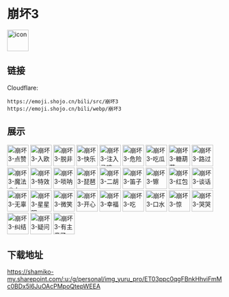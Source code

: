 # 崩坏3
<img src="https://emoji.shojo.cn/bili/src/崩坏3/icon.png" width="50" height="50" alt="icon">

## 链接
Cloudflare:
```
https://emoji.shojo.cn/bili/src/崩坏3
https://emoji.shojo.cn/bili/webp/崩坏3
```
## 展示
<img src="https://emoji.shojo.cn/bili/src/崩坏3/崩坏3-点赞.png" width="50" height="50" alt="崩坏3-点赞">
<img src="https://emoji.shojo.cn/bili/src/崩坏3/崩坏3-入欧.png" width="50" height="50" alt="崩坏3-入欧">
<img src="https://emoji.shojo.cn/bili/src/崩坏3/崩坏3-脱非.png" width="50" height="50" alt="崩坏3-脱非">
<img src="https://emoji.shojo.cn/bili/src/崩坏3/崩坏3-快乐.png" width="50" height="50" alt="崩坏3-快乐">
<img src="https://emoji.shojo.cn/bili/src/崩坏3/崩坏3-注入灵魂.png" width="50" height="50" alt="崩坏3-注入灵魂">
<img src="https://emoji.shojo.cn/bili/src/崩坏3/崩坏3-危险.png" width="50" height="50" alt="崩坏3-危险">
<img src="https://emoji.shojo.cn/bili/src/崩坏3/崩坏3-吃瓜.png" width="50" height="50" alt="崩坏3-吃瓜">
<img src="https://emoji.shojo.cn/bili/src/崩坏3/崩坏3-糖葫芦.png" width="50" height="50" alt="崩坏3-糖葫芦">
<img src="https://emoji.shojo.cn/bili/src/崩坏3/崩坏3-路过.png" width="50" height="50" alt="崩坏3-路过">
<img src="https://emoji.shojo.cn/bili/src/崩坏3/崩坏3-魔法少女.png" width="50" height="50" alt="崩坏3-魔法少女">
<img src="https://emoji.shojo.cn/bili/src/崩坏3/崩坏3-特效.png" width="50" height="50" alt="崩坏3-特效">
<img src="https://emoji.shojo.cn/bili/src/崩坏3/崩坏3-唢呐.png" width="50" height="50" alt="崩坏3-唢呐">
<img src="https://emoji.shojo.cn/bili/src/崩坏3/崩坏3-琵琶.png" width="50" height="50" alt="崩坏3-琵琶">
<img src="https://emoji.shojo.cn/bili/src/崩坏3/崩坏3-二胡.png" width="50" height="50" alt="崩坏3-二胡">
<img src="https://emoji.shojo.cn/bili/src/崩坏3/崩坏3-笛子.png" width="50" height="50" alt="崩坏3-笛子">
<img src="https://emoji.shojo.cn/bili/src/崩坏3/崩坏3-镲.png" width="50" height="50" alt="崩坏3-镲">
<img src="https://emoji.shojo.cn/bili/src/崩坏3/崩坏3-红包.png" width="50" height="50" alt="崩坏3-红包">
<img src="https://emoji.shojo.cn/bili/src/崩坏3/崩坏3-谈话.png" width="50" height="50" alt="崩坏3-谈话">
<img src="https://emoji.shojo.cn/bili/src/崩坏3/崩坏3-无辜.png" width="50" height="50" alt="崩坏3-无辜">
<img src="https://emoji.shojo.cn/bili/src/崩坏3/崩坏3-星星眼.png" width="50" height="50" alt="崩坏3-星星眼">
<img src="https://emoji.shojo.cn/bili/src/崩坏3/崩坏3-微笑.png" width="50" height="50" alt="崩坏3-微笑">
<img src="https://emoji.shojo.cn/bili/src/崩坏3/崩坏3-开心.png" width="50" height="50" alt="崩坏3-开心">
<img src="https://emoji.shojo.cn/bili/src/崩坏3/崩坏3-幸福.png" width="50" height="50" alt="崩坏3-幸福">
<img src="https://emoji.shojo.cn/bili/src/崩坏3/崩坏3-吃.png" width="50" height="50" alt="崩坏3-吃">
<img src="https://emoji.shojo.cn/bili/src/崩坏3/崩坏3-口水.png" width="50" height="50" alt="崩坏3-口水">
<img src="https://emoji.shojo.cn/bili/src/崩坏3/崩坏3-惊.png" width="50" height="50" alt="崩坏3-惊">
<img src="https://emoji.shojo.cn/bili/src/崩坏3/崩坏3-哭哭.png" width="50" height="50" alt="崩坏3-哭哭">
<img src="https://emoji.shojo.cn/bili/src/崩坏3/崩坏3-纠结.png" width="50" height="50" alt="崩坏3-纠结">
<img src="https://emoji.shojo.cn/bili/src/崩坏3/崩坏3-疑问.png" width="50" height="50" alt="崩坏3-疑问">
<img src="https://emoji.shojo.cn/bili/src/崩坏3/崩坏3-有主意了.png" width="50" height="50" alt="崩坏3-有主意了">

## 下载地址

https://shamiko-my.sharepoint.com/:u:/g/personal/img_yuru_pro/ET03ppc0qgFBnkHhviFmMc0BDx5l6JuOAcPMpoQtepWEEA